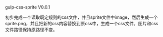 gulp-css-sprite V0.0.1

初步完成一个读取既定规则的css文件，并且sprite文件中image，然后生成一个sprite.png，并且把新的css内容替换到原css中，生成一个css文件，图片和css文件路径保持原路径不变。